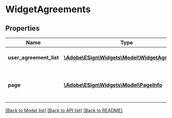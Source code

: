 # WidgetAgreements

## Properties
Name | Type | Description | Notes
------------ | ------------- | ------------- | -------------
**user_agreement_list** | [**\Adobe\ESign\Widgets\Model\WidgetAgreement[]**](WidgetAgreement.md) | An array of UserAgreement items | [optional] 
**page** | [**\Adobe\ESign\Widgets\Model\PageInfo**](PageInfo.md) | Pagination information for navigating through the response | [optional] 

[[Back to Model list]](../README.md#documentation-for-models) [[Back to API list]](../README.md#documentation-for-api-endpoints) [[Back to README]](../README.md)



